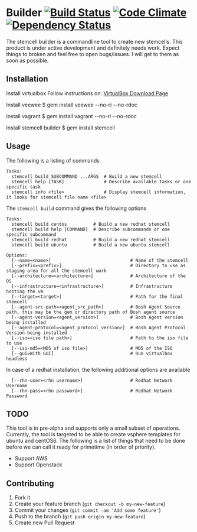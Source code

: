 # Builder [![Build Status](https://travis-ci.org/ankurcha/stemcell.png?branch=master)](https://travis-ci.org/ankurcha/stemcell) [![Code Climate](https://codeclimate.com/github/ankurcha/stemcell.png)](https://codeclimate.com/github/ankurcha/stemcell) [![Dependency Status](https://gemnasium.com/ankurcha/stemcell.png)](https://gemnasium.com/ankurcha/stemcell)

The stemcell builder is a commandline tool to create new stemcells. This product is under active development and definitely needs work. Expect things to broken and feel free to open bugs/issues. I will get to them as soon as possible.

## Installation

Install virtualbox
    Follow instructions on: [VirtualBox Download Page](https://www.virtualbox.org/wiki/Downloads)

Install veewee
    $ gem install veewee --no-ri --no-rdoc

Install vagrant
    $ gem install vagrant --no-ri --no-rdoc

Install stemcell builder
    $ gem install stemcell

## Usage

The following is a listing of commands
```
Tasks:
  stemcell build SUBCOMMAND ...ARGS  # Build a new stemcell
  stemcell help [TASK]               # Describe available tasks or one specific task
  stemcell info <file>               # Display stemcell information, it looks for stemcell file name <file>
```
The `stemcell build` command gives the following options

```
Tasks:
  stemcell build centos          # Build a new redhat stemcell
  stemcell build help [COMMAND]  # Describe subcommands or one specific subcommand
  stemcell build redhat          # Build a new redhat stemcell
  stemcell build ubuntu          # Build a new ubuntu stemcell

Options:
  [--name=<name>]                              # Name of the stemcell
  [--prefix=<prefix>]                          # Directory to use as staging area for all the stemcell work
  [--architecture=<architecture>]              # Architecture of the OS
  [--infrastructure=<infrastructure>]          # Infrastructure hosting the vm
  [--target=<target>]                          # Path for the final stemcell
  [--agent-src-path=<agent_src_path>]          # Bosh Agent Source path, this may be the gem or directory path of Bosh agent source
  [--agent-version=<agent_version>]            # Bosh Agent version being installed
  [--agent-protocol=<agent_protocol_version>]  # Bosh Agent Protocol Version being installed
  [--iso=<iso file path>]                      # Path to the iso file to use
  [--iso-md5=<MD5 of iso file>]                # MD5 of the ISO
  [--gui=With GUI]                             # Run virtualbox headless
```

In case of a redhat installation, the following additional options are available
```
  [--rhn-user=<rhn username>]                  # Redhat Network Username
  [--rhn-pass=<rhn password>]                  # Redhat Network Password
```

## TODO
This tool is in pre-alpha and supports only a small subset of operations. Currently, the tool is targeted
to be able to create vsphere templates for ubuntu and centOS6. The following is a list of things
that need to be done before we can call it ready for primetime (in order of priority).
* Support AWS
* Support Openstack

## Contributing

1. Fork it
2. Create your feature branch (`git checkout -b my-new-feature`)
3. Commit your changes (`git commit -am 'Add some feature'`)
4. Push to the branch (`git push origin my-new-feature`)
5. Create new Pull Request

